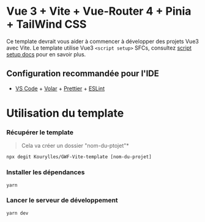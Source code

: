 # Vue 3 + Vite + Vue-Router 4 + Pinia + TailWind CSS

Ce template devrait vous aider à commencer à développer des projets Vue3 avec Vite. Le template utilise Vue3 `<script setup>` SFCs, consultez [script setup docs](https://v3.vuejs.org/api/sfc-script-setup.html#sfc-script-setup) pour en savoir plus.

## Configuration recommandée pour l'IDE

- [VS Code](https://code.visualstudio.com/) + [Volar](https://marketplace.visualstudio.com/items?itemName=Vue.volar) + [Prettier](https://marketplace.visualstudio.com/items?itemName=esbenp.prettier-vscode) + [ESLint](https://marketplace.visualstudio.com/items?itemName=dbaeumer.vscode-eslint)

# Utilisation du template

### Récupérer le template

> Cela va créer un dossier "nom-du-ptojet"\*

`npx degit Kourylles/GWF-Vite-template [nom-du-projet]`

### Installer les dépendances

`yarn`

### Lancer le serveur de développement

`yarn dev`
